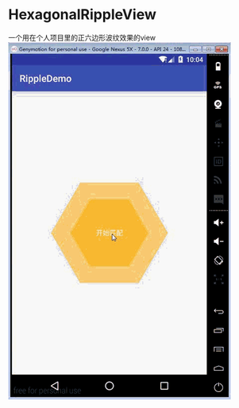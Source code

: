 # HexagonalRippleView
一个用在个人项目里的正六边形波纹效果的view
![image](https://github.com/Eyey110/HexagonalRippleView/blob/master/kkk~2.gif)   
